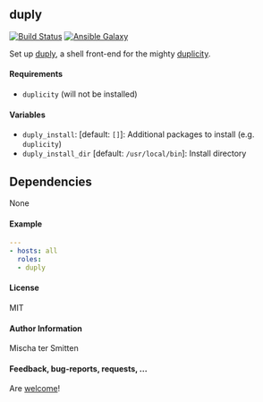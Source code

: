 ## duply

[![Build Status](https://travis-ci.org/Oefenweb/ansible-duply.svg?branch=master)](https://travis-ci.org/Oefenweb/ansible-duply) [![Ansible Galaxy](http://img.shields.io/badge/ansible--galaxy-duply-blue.svg)](https://galaxy.ansible.com/list#/roles/3585)

Set up [duply](http://duply.net/), a shell front-end for the mighty [duplicity](http://duplicity.nongnu.org/).

#### Requirements

* `duplicity` (will not be installed)

#### Variables

* `duply_install`: [default: `[]`]: Additional packages to install (e.g. `duplicity`)
* `duply_install_dir` [default: `/usr/local/bin`]: Install directory

## Dependencies

None

#### Example

```yaml
---
- hosts: all
  roles:
  - duply
```

#### License

MIT

#### Author Information

Mischa ter Smitten

#### Feedback, bug-reports, requests, ...

Are [welcome](https://github.com/Oefenweb/ansible-duply/issues)!

